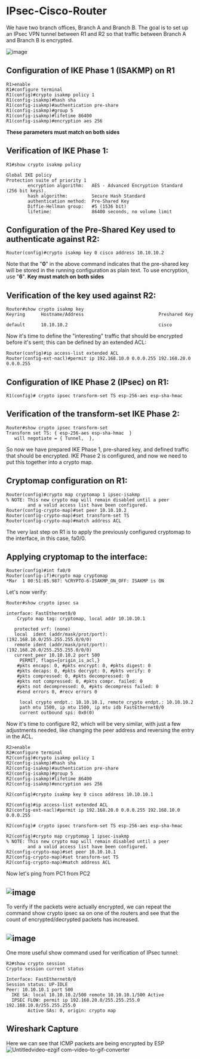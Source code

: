 # IPsec-Cisco-Router
We have two branch offices, Branch A and Branch B. The goal is to set up an IPsec VPN tunnel between R1 and R2 so that traffic between Branch A and Branch B is encrypted.

![image](https://github.com/xtrikerpd/IPsec-Cisco-Router/assets/77069512/be37ad81-8f7d-405b-8c77-c5df4a511f94)

## Configuration of IKE Phase 1 (ISAKMP) on R1
```
R1>enable
R1#configure terminal
R1(config)#crypto isakmp policy 1
R1(config-isakmp)#hash sha
R1(config-isakmp)#authentication pre-share
R1(config-isakmp)#group 5
R1(config-isakmp)#lifetime 86400
R1(config-isakmp)#encryption aes 256
```
**These parameters must match on both sides**
## Verification of IKE Phase 1:
```
R1#show crypto isakmp policy

Global IKE policy
Protection suite of priority 1
        encryption algorithm:   AES - Advanced Encryption Standard (256 bit keys).
        hash algorithm:         Secure Hash Standard
        authentication method:  Pre-Shared Key
        Diffie-Hellman group:   #5 (1536 bit)
        lifetime:               86400 seconds, no volume limit
```
## Configuration of the Pre-Shared Key used to authenticate against R2:
```
Router(config)#crypto isakmp key 0 cisco address 10.10.10.2
```
Note that the "**0**" in the above command indicates that the pre-shared key will be stored in the running configuration as plain text. To use encryption, use "**6**". 
**Key must match on both sides**
## Verification of the key used against R2:
```
Router#show crypto isakmp key
Keyring      Hostname/Address                            Preshared Key

default      10.10.10.2                                  cisco
```
Now it's time to define the "interesting" traffic that should be encrypted before it's sent; this can be defined by an extended ACL:
```
Router(config)#ip access-list extended ACL
Router(config-ext-nacl)#permit ip 192.168.10.0 0.0.0.255 192.168.20.0 0.0.0.255
```
## Configuration of IKE Phase 2 (IPsec) on R1:
```
R1(config)# crypto ipsec transform-set TS esp-256-aes esp-sha-hmac
```
## Verification of the transform-set IKE Phase 2:
```
Router#show crypto ipsec transform-set
Transform set TS: { esp-256-aes esp-sha-hmac  }
   will negotiate = { Tunnel,  },
```
So now we have prepared IKE Phase 1, pre-shared key, and defined traffic that should be encrypted. IKE Phase 2 is configured, and now we need to put this together into a crypto map.
## Cryptomap configuration on R1:
```
Router(config)#crypto map cryptomap 1 ipsec-isakmp
% NOTE: This new crypto map will remain disabled until a peer
        and a valid access list have been configured.
Router(config-crypto-map)#set peer 10.10.10.2
Router(config-crypto-map)#set transform-set TS
Router(config-crypto-map)#match address ACL
```
The very last step on R1 is to apply the previously configured cryptomap to the interface, in this case, fa0/0.
## Applying cryptomap to the interface:
```
Router(config)#int fa0/0
Router(config-if)#crypto map cryptomap
*Mar  1 00:51:05.987: %CRYPTO-6-ISAKMP_ON_OFF: ISAKMP is ON
```
Let's now verify:
```
Router#show crypto ipsec sa

interface: FastEthernet0/0
    Crypto map tag: cryptomap, local addr 10.10.10.1

   protected vrf: (none)
   local  ident (addr/mask/prot/port): (192.168.10.0/255.255.255.0/0/0)
   remote ident (addr/mask/prot/port): (192.168.20.0/255.255.255.0/0/0)
   current_peer 10.10.10.2 port 500
     PERMIT, flags={origin_is_acl,}
    #pkts encaps: 0, #pkts encrypt: 0, #pkts digest: 0
    #pkts decaps: 0, #pkts decrypt: 0, #pkts verify: 0
    #pkts compressed: 0, #pkts decompressed: 0
    #pkts not compressed: 0, #pkts compr. failed: 0
    #pkts not decompressed: 0, #pkts decompress failed: 0
    #send errors 0, #recv errors 0

     local crypto endpt.: 10.10.10.1, remote crypto endpt.: 10.10.10.2
     path mtu 1500, ip mtu 1500, ip mtu idb FastEthernet0/0
     current outbound spi: 0x0(0)
```
Now it's time to configure R2, which will be very similar, with just a few adjustments needed, like changing the peer address and reversing the entry in the ACL.
```
R2>enable
R2#configure terminal
R2(config)#crypto isakmp policy 1
R2(config-isakmp)#hash sha
R2(config-isakmp)#authentication pre-share
R2(config-isakmp)#group 5
R2(config-isakmp)#lifetime 86400
R2(config-isakmp)#encryption aes 256

R2(config)#crypto isakmp key 0 cisco address 10.10.10.1

R2(config)#ip access-list extended ACL
R2(config-ext-nacl)#permit ip 192.168.20.0 0.0.0.255 192.168.10.0 0.0.0.255

R2(config)# crypto ipsec transform-set TS esp-256-aes esp-sha-hmac

R2(config)#crypto map cryptomap 1 ipsec-isakmp
% NOTE: This new crypto map will remain disabled until a peer
        and a valid access list have been configured.
R2(config-crypto-map)#set peer 10.10.10.1
R2(config-crypto-map)#set transform-set TS
R2(config-crypto-map)#match address ACL
```
Now let's ping from PC1 from PC2
## ![image](https://github.com/xtrikerpd/IPsec-Cisco-Router/assets/77069512/e154f023-56a2-477d-a33d-e431710b2847)

To verify if the packets were actually encrypted, we can repeat the command show crypto ipsec sa on one of the routers and see that the count of encrypted/decrypted packets has increased.
## ![image](https://github.com/xtrikerpd/IPsec-Cisco-Router/assets/77069512/5d77b9e6-50bc-4a66-8556-cecbad483489)

One more useful show command used for verification of IPsec tunnel:
```
R2#show crypto session
Crypto session current status

Interface: FastEthernet0/0
Session status: UP-IDLE
Peer: 10.10.10.1 port 500
  IKE SA: local 10.10.10.2/500 remote 10.10.10.1/500 Active
  IPSEC FLOW: permit ip 192.168.20.0/255.255.255.0 192.168.10.0/255.255.255.0
        Active SAs: 0, origin: crypto map
```
## Wireshark Capture
Here we can see that ICMP packets are being encrypted by ESP
![Untitledvideo-ezgif com-video-to-gif-converter](https://github.com/xtrikerpd/IPsec-Cisco-Router/assets/77069512/35cdada9-379e-4bdb-85ce-e1d25140185d)

